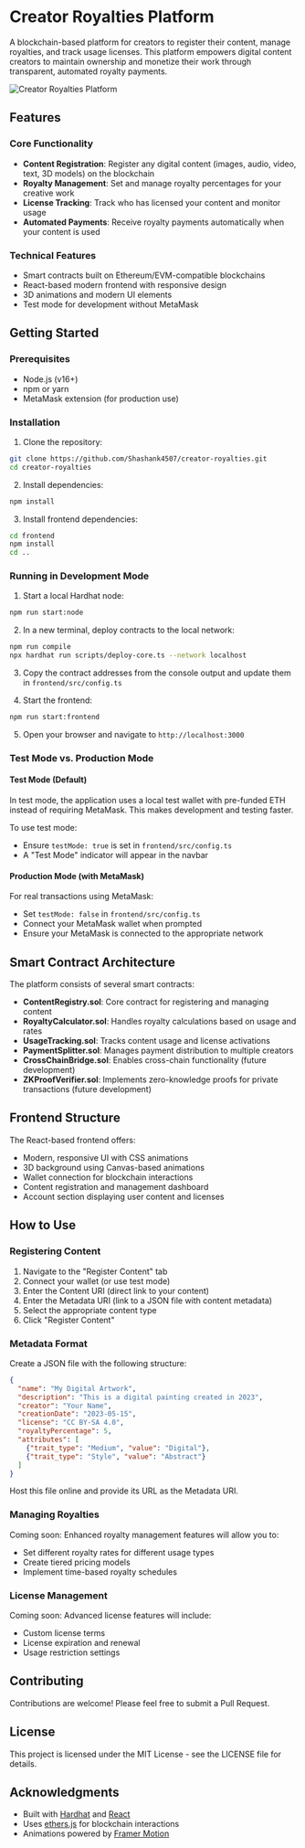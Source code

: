 # Creator Royalties Platform

A blockchain-based platform for creators to register their content, manage royalties, and track usage licenses. This platform empowers digital content creators to maintain ownership and monetize their work through transparent, automated royalty payments.

![Creator Royalties Platform](https://i.imgur.com/placeholder.png)

## Features

### Core Functionality
- **Content Registration**: Register any digital content (images, audio, video, text, 3D models) on the blockchain
- **Royalty Management**: Set and manage royalty percentages for your creative work
- **License Tracking**: Track who has licensed your content and monitor usage
- **Automated Payments**: Receive royalty payments automatically when your content is used

### Technical Features
- Smart contracts built on Ethereum/EVM-compatible blockchains
- React-based modern frontend with responsive design
- 3D animations and modern UI elements
- Test mode for development without MetaMask

## Getting Started

### Prerequisites
- Node.js (v16+)
- npm or yarn
- MetaMask extension (for production use)

### Installation

1. Clone the repository:
```bash
git clone https://github.com/Shashank4507/creator-royalties.git
cd creator-royalties
```

2. Install dependencies:
```bash
npm install
```

3. Install frontend dependencies:
```bash
cd frontend
npm install
cd ..
```

### Running in Development Mode

1. Start a local Hardhat node:
```bash
npm run start:node
```

2. In a new terminal, deploy contracts to the local network:
```bash
npm run compile
npx hardhat run scripts/deploy-core.ts --network localhost
```

3. Copy the contract addresses from the console output and update them in `frontend/src/config.ts`

4. Start the frontend:
```bash
npm run start:frontend
```

5. Open your browser and navigate to `http://localhost:3000`

### Test Mode vs. Production Mode

#### Test Mode (Default)
In test mode, the application uses a local test wallet with pre-funded ETH instead of requiring MetaMask. This makes development and testing faster.

To use test mode:
- Ensure `testMode: true` is set in `frontend/src/config.ts`
- A "Test Mode" indicator will appear in the navbar

#### Production Mode (with MetaMask)
For real transactions using MetaMask:
- Set `testMode: false` in `frontend/src/config.ts`
- Connect your MetaMask wallet when prompted
- Ensure your MetaMask is connected to the appropriate network

## Smart Contract Architecture

The platform consists of several smart contracts:

- **ContentRegistry.sol**: Core contract for registering and managing content
- **RoyaltyCalculator.sol**: Handles royalty calculations based on usage and rates
- **UsageTracking.sol**: Tracks content usage and license activations
- **PaymentSplitter.sol**: Manages payment distribution to multiple creators
- **CrossChainBridge.sol**: Enables cross-chain functionality (future development)
- **ZKProofVerifier.sol**: Implements zero-knowledge proofs for private transactions (future development)

## Frontend Structure

The React-based frontend offers:

- Modern, responsive UI with CSS animations
- 3D background using Canvas-based animations
- Wallet connection for blockchain interactions
- Content registration and management dashboard
- Account section displaying user content and licenses

## How to Use

### Registering Content

1. Navigate to the "Register Content" tab
2. Connect your wallet (or use test mode)
3. Enter the Content URI (direct link to your content)
4. Enter the Metadata URI (link to a JSON file with content metadata)
5. Select the appropriate content type
6. Click "Register Content"

### Metadata Format

Create a JSON file with the following structure:
```json
{
  "name": "My Digital Artwork",
  "description": "This is a digital painting created in 2023",
  "creator": "Your Name",
  "creationDate": "2023-05-15",
  "license": "CC BY-SA 4.0",
  "royaltyPercentage": 5,
  "attributes": [
    {"trait_type": "Medium", "value": "Digital"},
    {"trait_type": "Style", "value": "Abstract"}
  ]
}
```

Host this file online and provide its URL as the Metadata URI.

### Managing Royalties

Coming soon: Enhanced royalty management features will allow you to:
- Set different royalty rates for different usage types
- Create tiered pricing models
- Implement time-based royalty schedules

### License Management

Coming soon: Advanced license features will include:
- Custom license terms
- License expiration and renewal
- Usage restriction settings

## Contributing

Contributions are welcome! Please feel free to submit a Pull Request.

## License

This project is licensed under the MIT License - see the LICENSE file for details.

## Acknowledgments

- Built with [Hardhat](https://hardhat.org/) and [React](https://reactjs.org/)
- Uses [ethers.js](https://docs.ethers.io/) for blockchain interactions
- Animations powered by [Framer Motion](https://www.framer.com/motion/) 